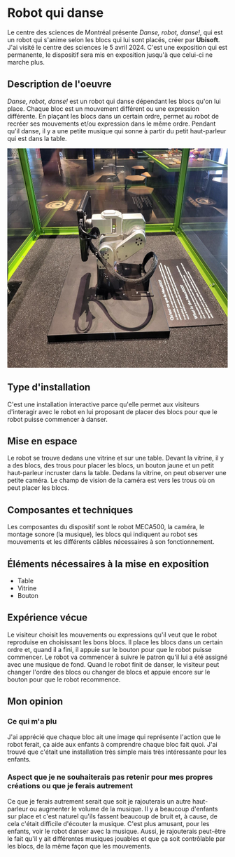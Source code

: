 # Robot qui danse 
Le centre des sciences de Montréal présente *Danse, robot, danse!*, qui est un robot qui s'anime selon les blocs qui lui sont placés, créer par **Ubisoft**. J'ai visité le centre des sciences le 5 avril 2024. C'est une exposition qui est permanente, le dispositif sera mis en exposition jusqu'à que celui-ci ne marche plus.

## Description de l'oeuvre
*Danse, robot, danse!* est un robot qui danse dépendant les blocs qu'on lui place. Chaque bloc est un mouvement différent ou une expression différente. En plaçant les blocs dans un certain ordre, permet au robot de recréer ses mouvements et/ou expression dans le même ordre. Pendant qu'il danse, il y a une petite musique qui sonne à partir du petit haut-parleur qui est dans la table.

<img src="media/robot.png" height="500">

## Type d'installation
C'est une installation interactive parce qu'elle permet aux visiteurs d'interagir avec le robot en lui proposant de placer des blocs pour que le robot puisse commencer à danser.
## Mise en espace
Le robot se trouve dedans une vitrine et sur une table. Devant la vitrine, il y a des blocs, des trous pour placer les blocs, un bouton jaune et un petit haut-parleur incruster dans la table. Dedans la vitrine, on peut observer une petite caméra. Le champ de vision de la caméra est vers les trous où on peut placer les blocs.
## Composantes et techniques
Les composantes du dispositif sont le robot MECA500, la caméra, le montage sonore (la musique), les blocs qui indiquent au robot ses mouvements et les différents câbles nécessaires à son fonctionnement.
## Éléments nécessaires à la mise en exposition
- Table
- Vitrine
- Bouton
##  Expérience vécue
Le visiteur choisit les mouvements ou expressions qu'il veut que le robot reproduise en choisissant les bons blocs. Il place les blocs dans un certain ordre et, quand il a fini, il appuie sur le bouton pour que le robot puisse commencer. Le robot va commencer à suivre le patron qu'il lui a été assigné avec une musique de fond. Quand le robot finit de danser, le visiteur peut changer l'ordre des blocs ou changer de blocs et appuie encore sur le bouton pour que le robot recommence.
## Mon opinion
### Ce qui m'a plu
J'ai apprécié que chaque bloc ait une image qui représente l'action que le robot ferait, ça aide aux enfants à comprendre chaque bloc fait quoi. J'ai trouvé que c'était une installation très simple mais très intéressante pour les enfants.
###  Aspect que je ne souhaiterais pas retenir pour mes propres créations ou que je ferais autrement
Ce que je ferais autrement serait que soit je rajouterais un autre haut-parleur ou augmenter le volume de la musique. Il y a beaucoup d'enfants sur place et c'est naturel qu'ils fassent beaucoup de bruit et, à cause, de cela c'était difficile d'écouter la musique. C'est plus amusant, pour les enfants, voir le robot danser avec la musique. Aussi, je rajouterais peut-être le fait qu'il y ait différentes musiques jouables et que ça soit contrôlable par les blocs, de la même façon que les mouvements.
